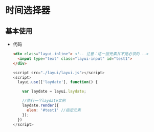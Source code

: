 # 时间选择器

## 基本使用

*   代码

    ```html
    <div class="layui-inline"> <!-- 注意：这一层元素并不是必须的 -->
      <input type="text" class="layui-input" id="test1">
    </div>
    ```

    ```javascript
    <script src="./layui/layui.js"></script>
    <script>
      layui.use(['laydate'], function() {

        var laydate = layui.laydate;

        //执行一个laydate实例
        laydate.render({
          elem: '#test1' //指定元素
        });
      })
    </script>
    ```
